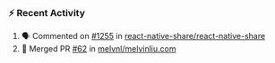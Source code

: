 ### :zap: Recent Activity

<!--START_SECTION:activity-->
1. 🗣 Commented on [#1255](https://github.com/react-native-share/react-native-share/issues/1255) in [react-native-share/react-native-share](https://github.com/react-native-share/react-native-share)
2. 🎉 Merged PR [#62](https://github.com/melvnl/melvinliu.com/pull/62) in [melvnl/melvinliu.com](https://github.com/melvnl/melvinliu.com)
<!--END_SECTION:activity-->
